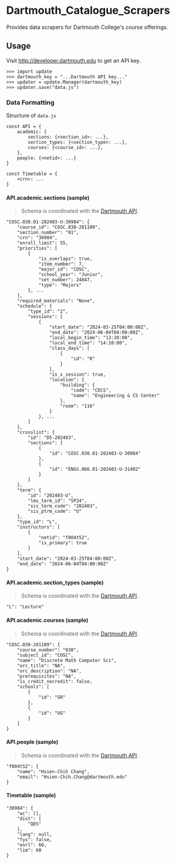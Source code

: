 # Dartmouth_Catalogue_Scrapers

Provides data scrapers for Dartmouth College's course offerings. 

## Usage

Visit http://developer.dartmouth.edu to get an API key.
```
>>> import update 
>>> dartmouth_key = "...Dartmouth API key..."
>>> updater = update.Manager(dartmouth_key)
>>> updater.save("data.js")
```

### Data Formatting

Structure of `data.js`
```
const API = {
    academic: {
        sections: {<section_id>: ...},
        section_types: {<section_type>: ...},
        courses: {<course_id>: ...},
    },
    people: {<netid>: ...}
}

const Timetable = {
    <crn>: ...
}
```

#### API.academic.sections (sample)
> Schema is coordinated with the [Dartmouth API](http://developer.dartmouth.edu). 

```
"COSC.030.01-202403-U-30984": {
    "course_id": "COSC.030-201109",
    "section_number": "01",
    "crn": "30984",
    "enroll_limit": 55,
    "priorities": [
        {
            "is_overlaps": true,
            "item_number": 7,
            "major_id": "COSC",
            "school_year": "Junior",
            "set_number": 24847,
            "type": "Majors"
        }, ...
    ],
    "required_materials": "None",
    "schedule": {
        "type_id": "2",
        "sessions": [
            {
                "start_date": "2024-03-25T04:00:00Z",
                "end_date": "2024-06-04T04:00:00Z",
                "local_begin_time": "13:20:00",
                "local_end_time": "14:10:00",
                "class_days": [
                    {
                        "id": "R"
                    }
                ],
                "is_x_session": true,
                "location": {
                    "building": {
                        "code": "CECS",
                        "name": "Engineering & CS Center"
                    },
                    "room": "116"
                }
            }, ...
        ]
    },
    "crosslist": {
        "id": "D5-202403",
        "sections": [
            {
                "id": "COSC.030.01-202403-U-30984"
            },
            {
                "id": "ENGS.066.01-202403-U-31402"
            }
        ]
    },
    "term": {
        "id": "202403-U",
        "lms_term_id": "SP24",
        "sis_term_code": "202403",
        "sis_ptrm_code": "U"
    },
    "type_id": "L",
    "instructors": [
        {
            "netid": "f004t52",
            "is_primary": true
        }
    ],
    "start_date": "2024-03-25T04:00:00Z",
    "end_date": "2024-06-04T04:00:00Z"
}
```

#### API.academic.section_types (sample)
> Schema is coordinated with the [Dartmouth API](http://developer.dartmouth.edu). 
```
"L": "Lecture"
```
#### API.academic.courses (sample)
> Schema is coordinated with the [Dartmouth API](http://developer.dartmouth.edu). 
```
"COSC.030-201109": {
    "course_number": "030",
    "subject_id": "COSC",
    "name": "Discrete Math Computer Sci",
    "orc_title": "NA",
    "orc_description": "NA",
    "prerequisites": "NA",
    "is_credit_nocredit": false,
    "schools": [
        {
            "id": "GR"
        },
        {
            "id": "UG"
        }
    ]
}
```
#### API.people (sample)
> Schema is coordinated with the [Dartmouth API](http://developer.dartmouth.edu). 
```
"f004t52": {
    "name": "Hsien-Chih Chang",
    "email": "Hsien-Chih.Chang@dartmouth.edu"
}
```

#### Timetable (sample)
```
"30984": {
    "wc": [],
    "dist": [
        "QDS"
    ],
    "lang": null,
    "fys": false,
    "enrl": 60,
    "lim": 60
}
```

